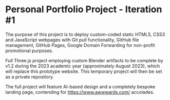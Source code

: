 # Personal Portfolio Project - Iteration #1

The purpose of this project is to deploy custom-coded static HTML5, CSS3 and JavaScript webpages with Git pull functionality, GitHub file management, GitHub Pages, Google Domain Forwarding for non-profit promotional purposes.

Full Three.js project employing custom Blender artifacts to be complete by v1.2 during the 2023 academic year (approximately August 2023), which will replace this prototype website. This temporary project will then be set as a private repository. 

The full project will feature AI-based design and a completely bespoke landing page, contending for https://www.awwwards.com/ accolades.
